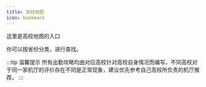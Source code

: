 ```yaml
---
title: 高校地图
icon: bookmark
---
```


这里是高校地图的入口

你可以按省份分类，进行查找。

:::tip 温馨提示
所有出勤攻略均由对应高校针对高校自身情况而编写，不同高校对于同一家机厅的评价存在不同是正常现象，建议优先参考自己高校所负责的机厅推荐。
:::


<Catalog></Catalog>
